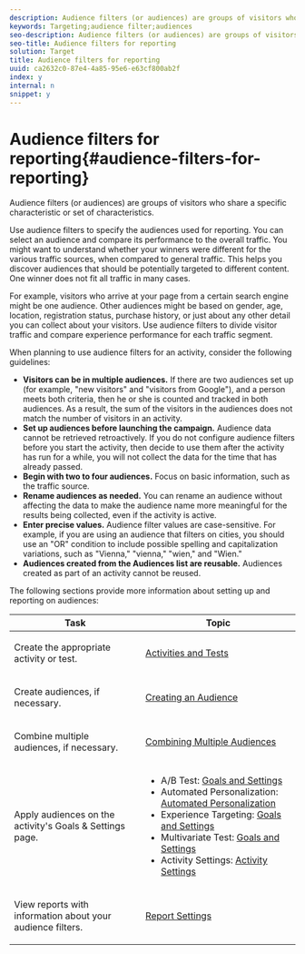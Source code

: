 ```yaml
---
description: Audience filters (or audiences) are groups of visitors who share a specific characteristic or set of characteristics.
keywords: Targeting;audience filter;audiences
seo-description: Audience filters (or audiences) are groups of visitors who share a specific characteristic or set of characteristics.
seo-title: Audience filters for reporting
solution: Target
title: Audience filters for reporting
uuid: ca2632c0-87e4-4a85-95e6-e63cf800ab2f
index: y
internal: n
snippet: y
---
```


# Audience filters for reporting{#audience-filters-for-reporting}

Audience filters (or audiences) are groups of visitors who share a specific characteristic or set of characteristics.

Use audience filters to specify the audiences used for reporting. You can select an audience and compare its performance to the overall traffic. You might want to understand whether your winners were different for the various traffic sources, when compared to general traffic. This helps you discover audiences that should be potentially targeted to different content. One winner does not fit all traffic in many cases.

For example, visitors who arrive at your page from a certain search engine might be one audience. Other audiences might be based on gender, age, location, registration status, purchase history, or just about any other detail you can collect about your visitors. Use audience filters to divide visitor traffic and compare experience performance for each traffic segment.

When planning to use audience filters for an activity, consider the following guidelines:

* **Visitors can be in multiple audiences.** If there are two audiences set up (for example, "new visitors" and "visitors from Google"), and a person meets both criteria, then he or she is counted and tracked in both audiences. As a result, the sum of the visitors in the audiences does not match the number of visitors in an activity. 
* **Set up audiences before launching the campaign.** Audience data cannot be retrieved retroactively. If you do not configure audience filters before you start the activity, then decide to use them after the activity has run for a while, you will not collect the data for the time that has already passed. 
* **Begin with two to four audiences.** Focus on basic information, such as the traffic source. 
* **Rename audiences as needed.** You can rename an audience without affecting the data to make the audience name more meaningful for the results being collected, even if the activity is active. 
* **Enter precise values.** Audience filter values are case-sensitive. For example, if you are using an audience that filters on cities, you should use an "OR" condition to include possible spelling and capitalization variations, such as "Vienna," "vienna," "wien," and "Wien." 
* **Audiences created from the Audiences list are reusable.** Audiences created as part of an activity cannot be reused.

The following sections provide more information about setting up and reporting on audiences:

<table id="table_80F80A3C9BFE44329F1F0AADB5FDAF53"> 
 <thead> 
  <tr> 
   <th colname="col1" class="entry"> Task </th> 
   <th colname="col2" class="entry"> Topic </th> 
  </tr>
 </thead>
 <tbody> 
  <tr> 
   <td colname="col1"> <p>Create the appropriate activity or test. </p> </td> 
   <td colname="col2"> <p><a href="../c-intro/target-key-concepts.md#section_BEA0A0C51A8847579B566060206DE7E8" format="dita" scope="local"> Activities and Tests</a> </p> </td> 
  </tr> 
  <tr> 
   <td colname="col1"> <p>Create audiences, if necessary. </p> </td> 
   <td colname="col2"> <p><a href="../c-target/c-audiences/t-create-audience.md#task_E18BD77A9A8F4ED0AC50569F94556558" format="dita" scope="local"> Creating an Audience</a> </p> </td> 
  </tr> 
  <tr> 
   <td colname="col1"> <p>Combine multiple audiences, if necessary. </p> </td> 
   <td colname="col2"> <p><a href="../c-target/c-combining-multiple-audiences.md#concept_A7386F1EA4394BD2AB72399C225981E5" format="dita" scope="local"> Combining Multiple Audiences</a> </p> </td> 
  </tr> 
  <tr> 
   <td colname="col1"> <p>Apply audiences on the activity's <span class="wintitle"> Goals &amp; Settings</span> page. </p> </td> 
   <td colname="col2"> <p> 
     <ul id="ul_1634445C235F4FB7B07108EC335709FC"> 
      <li id="li_1E3FD1C5E3574933AF8E3B603AF593FE">A/B Test: <a href="../c-activities/t-test-ab/t-test-create-ab/r-ab-goals-and-settings.md#reference_B25389FD6F3A4989801E740364B089CC" format="dita" scope="local"> Goals and Settings</a> </li> 
      <li id="li_D568A47623054F198FA19C0DE89EBB7B">Automated Personalization: <a href="../c-activities/t-automated-personalization/t-automated-personalization.md#task_8AAF837796D74CF893CA2F88BA1491C9" format="dita" scope="local"> Automated Personalization</a> </li> 
      <li id="li_53AB587AAF024EDA9A63717F6D2236FE">Experience Targeting: <a href="../c-activities/t-experience-target/t-xt-create/r-xt-goals-and-settings.md#reference_B25389FD6F3A4989801E740364B089CC" format="dita" scope="local"> Goals and Settings</a> </li> 
      <li id="li_14EC76ACC56647BC8CC6A10065E25B78">Multivariate Test: <a href="../c-activities/c-multivariate-testing/t-create-multivariate-test/r-goals-and-settings.md#reference_B25389FD6F3A4989801E740364B089CC" format="dita" scope="local"> Goals and Settings</a> </li> 
      <li id="li_4F53678E97B449DDB6C9ED07C2D1CF47">Activity Settings: <a href="../c-activities/t-activity-settings.md#task_C6B2FF8374724933BE79A83549B9CD02" format="dita" scope="local"> Activity Settings</a> </li> 
     </ul> </p> </td> 
  </tr> 
  <tr> 
   <td colname="col1"> <p>View reports with information about your audience filters. </p> </td> 
   <td colname="col2"> <p><a href="../c-reports/c-report-settings/c-report-settings.md#concept_3A80D5A394EC4B639DC715E06085BDB0" format="dita" scope="local"> Report Settings</a> </p> </td> 
  </tr> 
 </tbody> 
</table>

